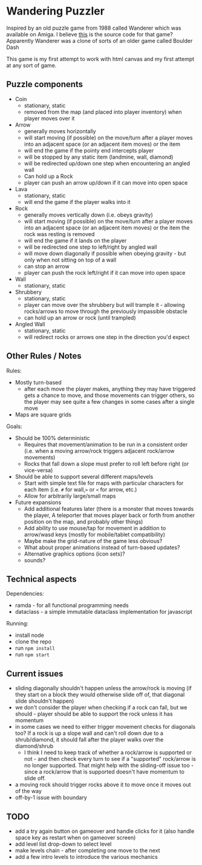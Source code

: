 # Wandering Puzzler

Inspired by an old puzzle game from 1988 called Wanderer which was available on Amiga.
I believe [this](https://github.com/sshipway/wanderer) is the source code for that game?
Apparently Wanderer was a clone of sorts of an older game called Boulder Dash

This game is my first attempt to work with html canvas and my first attempt at any sort of game.

## Puzzle components

- Coin
  - stationary, static
  - removed from the map (and placed into player inventory) when player moves over it
- Arrow
  - generally moves horizontally
  - will start moving (if possible) on the move/turn after a player moves into an adjacent space (or an adjacent item moves) or the item
  - will end the game if the pointy end intercepts player
  - will be stopped by any static item (landmine, wall, diamond)
  - will be redirected up/down one step when encountering an angled wall
  - Can hold up a Rock
  - player can push an arrow up/down if it can move into open space
- Lava
  - stationary, static
  - will end the game if the player walks into it
- Rock
  - generally moves vertically down (i.e. obeys gravity)
  - will start moving (if possible) on the move/turn after a player moves into an adjacent space (or an adjacent item moves) or the item the rock was resting is removed
  - will end the game if it lands on the player
  - will be redirected one step to left/right by angled wall
  - will move down diagonally if possible when obeying gravity - but only when not sitting on top of a wall
  - can stop an arrow
  - player can push the rock left/right if it can move into open space
- Wall
  - stationary, static
- Shrubbery
  - stationary, static
  - player can move over the shrubbery but will trample it - allowing rocks/arrows to move through the previously impassible obstacle
  - can hold up an arrow or rock (until trampled)
- Angled Wall
  - stationary, static
  - will redirect rocks or arrows one step in the direction you'd expect

## Other Rules / Notes

Rules:

- Mostly turn-based
  - after each move the player makes, anything they may have triggered gets a chance to move, and those movements can trigger others, so the player may see quite a few changes in some cases after a single move
- Maps are square grids

Goals:

- Should be 100% deterministic
  - Requires that movement/animation to be run in a consistent order (i.e. when a moving arrow/rock triggers adjacent rock/arrow movements)
  - Rocks that fall down a slope must prefer to roll left before right (or vice-versa)
- Should be able to support several different maps/levels
  - Start with simple text file for maps with particular characters for each item (i.e. `#` for wall,`>` or `<` for arrow, etc.)
  - Allow for arbitrarily large/small maps
- Future expansions
  - Add additional features later (there is a monster that moves towards the player, A teleporter that moves player back or forth from another position on the map, and probably other things)
  - Add ability to use mouse/tap for movement in addition to arrow/wasd keys (mostly for mobile/tablet compatibility)
  - Maybe make the grid-nature of the game less obvious?
  - What about proper animations instead of turn-based updates?
  - Alternative graphics options (icon sets)?
  - sounds?

## Technical aspects

Dependencies:

- ramda - for all functional programming needs
- dataclass - a simple immutable dataclass implementation for javascript

Running:

- install node
- clone the repo
- run `npm install`
- run `npm start`

## Current issues

- sliding diagonally shouldn't happen unless the arrow/rock is moving (if they start on a block they would otherwise slide off of, that diagonal slide shouldn't happen)
- we don't consider the player when checking if a rock can fall, but we should - player should be able to support the rock unless it has momentum
- in some cases we need to either trigger movement checks for diagonals too? If a rock is up a slope wall and can't roll down due to a shrub/diamond, it should fall after the player walks over the diamond/shrub
  - I think I need to keep track of whether a rock/arrow is supported or not - and then check every turn to see if a "supported" rock/arrow is no longer supported. That might help with the sliding-off issue too - since a rock/arrow that is supported doesn't have momentum to slide off.
- a moving rock should trigger rocks above it to move once it moves out of the way
- off-by-1 issue with boundary

## TODO

- add a try again button on gameover and handle clicks for it (also handle space key as restart when on gameover screen)
- add level list drop-down to select level
- make levels chain - after completing one move to the next
- add a few intro levels to introduce the various mechanics
